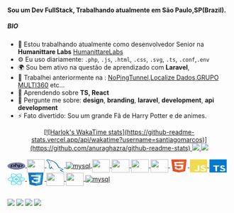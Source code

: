 
#### Sou um Dev FullStack, Trabalhando atualmente em São Paulo,SP(Brazil).


##### BIO

- 🏢 Estou trabalhando atualmente como desenvolvedor Senior na **Humanittare Labs**  [HumanittareLabs](https://www.humanittare.com.br)
- ⚙️ Eu uso diariamente: `.php`, `.js`, `.html`, `.css`, `.svg`, `.ts`, `.conf`,`.env`
- 🌍 Sou bem ativo na questão de aprendizado com **Laravel**,
- 💅 Trabalhei anteriormente na :  [NoPingTunnel](https://www.nptunnel.com),[Localize Dados](https://localizadados.com.br),[GRUPO MULTI360](https://multi360.com.br) etc…
- 🌱 Aprendendo sobre **TS, React**
- 💬 Pergunte me sobre: **design**, **branding**, **laravel**, **development**, **api development**
- ⚡️ Fato divertido: Sou um grande Fã de Harry Potter e de animes.

<div align="center">
  <a href="https://github.com/santiagomarcos">
  [![Harlok's WakaTime stats](https://github-readme-stats.vercel.app/api/wakatime?username=santiagomarcos)](https://github.com/anuraghazra/github-readme-stats)

  <img height="180em" src="https://github-readme-stats.vercel.app/api?username=santiagomarcos&show_icons=true&theme=dracula&include_all_commits=true&count_private=true"/>
  <img height="180em" src="https://github-readme-stats.vercel.app/api/top-langs/?username=santiagomarcos&layout=compact&langs_count=7&theme=dracula"/>
</div>

<div style="display: inline_block"><br>
  <img align="center" alt="PHP" height="30" width="40" src="https://raw.githubusercontent.com/devicons/devicon/master/icons/php/php-original.svg">
  <img align="center" height="30" width="40" src="https://cdn.jsdelivr.net/gh/devicons/devicon@latest/icons/laravel/laravel-original.svg" />
  <img align="center" alt="mysql" height="30" width="40" src="https://raw.githubusercontent.com/devicons/devicon/master/icons/mysql/mysql-original.svg">
  <img  align="center" alt="mysql" height="30" width="40" src="https://cdn.jsdelivr.net/gh/devicons/devicon@latest/icons/mariadb/mariadb-original-wordmark.svg" />
  <img align="center" height="30" width="40" src="https://cdn.jsdelivr.net/gh/devicons/devicon/icons/jetbrains/jetbrains-original.svg" />
  <img align="center" height="30" width="40"  src="https://cdn.jsdelivr.net/gh/devicons/devicon/icons/centos/centos-original.svg" />
  <img align="center" height="30" width="40"  src="https://cdn.jsdelivr.net/gh/devicons/devicon/icons/nginx/nginx-original.svg">
  <img  align="center" height="30" width="40"  src="https://cdn.jsdelivr.net/gh/devicons/devicon/icons/composer/composer-original.svg" />
  <img align="center" alt="Marcos-HTML" height="30" width="40" src="https://raw.githubusercontent.com/devicons/devicon/master/icons/html5/html5-original.svg">
  <img align="center" alt="Marcos-Js" height="30" width="40" src="https://raw.githubusercontent.com/devicons/devicon/master/icons/javascript/javascript-plain.svg">
  <img align="center" alt="Marcos-Ts" height="30" width="40" src="https://raw.githubusercontent.com/devicons/devicon/master/icons/typescript/typescript-plain.svg">
  <img align="center" alt="Marcos-React" height="30" width="40" src="https://raw.githubusercontent.com/devicons/devicon/master/icons/react/react-original.svg">
  <img align="center" alt="Marcos-CSS" height="30" width="40" src="https://raw.githubusercontent.com/devicons/devicon/master/icons/css3/css3-original.svg">
  <img align="center" height="30" width="40" src="https://cdn.jsdelivr.net/gh/devicons/devicon/icons/gulp/gulp-plain.svg" />
  <img align="center" height="30" width="40" src="https://cdn.jsdelivr.net/gh/devicons/devicon/icons/nodejs/nodejs-plain-wordmark.svg" />
  <img  align="center" alt="mysql" height="30" width="40" src="https://cdn.jsdelivr.net/gh/devicons/devicon@latest/icons/swagger/swagger-original-wordmark.svg" />
</div>
  
  ##
 
<div> 
  <a href="https://instagram.com/mf.santiagoff" target="_blank"><img src="https://img.shields.io/badge/-Instagram-%23E4405F?style=for-the-badge&logo=instagram&logoColor=white" target="_blank"></a>
  <a href = "mailto:marcos140595@gmail.com"><img src="https://img.shields.io/badge/-Gmail-%23333?style=for-the-badge&logo=gmail&logoColor=white" target="_blank"></a>
  <a href="https://www.linkedin.com/in/marcosfsantiago/" target="_blank"><img src="https://img.shields.io/badge/-LinkedIn-%230077B5?style=for-the-badge&logo=linkedin&logoColor=white" target="_blank"></a> 
  <a href="https://wa.me/5511953558283" target="_blank"><img src="https://img.shields.io/badge/WhatsApp-25D366?style=for-the-badge&logo=whatsapp&logoColor=white" target="_blank"></a> 

 
